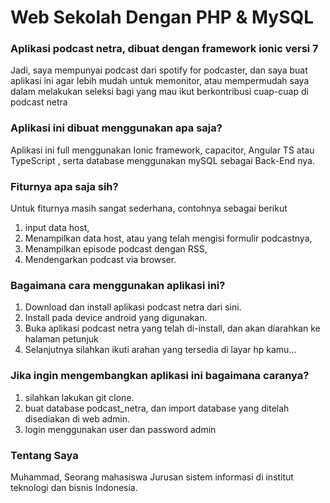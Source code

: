# Web Sekolah Dengan PHP & MySQL

### Aplikasi podcast netra, dibuat dengan framework ionic versi 7

Jadi, saya mempunyai podcast dari spotify for podcaster, dan saya buat aplikasi ini agar lebih mudah untuk memonitor, atau mempermudah saya dalam melakukan seleksi bagi yang mau ikut berkontribusi cuap-cuap di podcast netra

### Aplikasi ini dibuat menggunakan apa saja?

Aplikasi ini full menggunakan Ionic framework, capacitor, Angular TS atau TypeScript , serta database menggunakan mySQL sebagai Back-End nya.

### Fiturnya apa saja sih?

Untuk fiturnya masih sangat sederhana, contohnya sebagai berikut

1. input data host,
2. Menampilkan data host, atau yang telah mengisi formulir podcastnya,
3. Menampilkan episode podcast dengan RSS,
4. Mendengarkan podcast via browser.

### Bagaimana cara menggunakan aplikasi ini?

1. Download dan install aplikasi podcast netra dari sini.
2. Install pada device android yang digunakan.
3. Buka aplikasi podcast netra yang telah di-install, dan akan diarahkan ke halaman petunjuk
4. Selanjutnya silahkan ikuti arahan yang tersedia di layar hp kamu...

### Jika ingin mengembangkan aplikasi ini bagaimana caranya?

1. silahkan lakukan git clone.
2. buat database podcast_netra, dan import database yang ditelah disediakan di web admin.
3. login menggunakan user dan password admin

### Tentang Saya

Muhammad, Seorang mahasiswa Jurusan sistem informasi di institut teknologi dan bisnis Indonesia.
